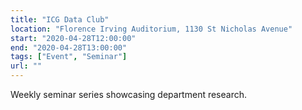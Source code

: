 ```yaml
---
title: "ICG Data Club"
location: "Florence Irving Auditorium, 1130 St Nicholas Avenue"
start: "2020-04-28T12:00:00"
end: "2020-04-28T13:00:00"
tags: ["Event", "Seminar"]
url: ""
---
```


Weekly seminar series showcasing department research.

<!-- endexcerpt -->
